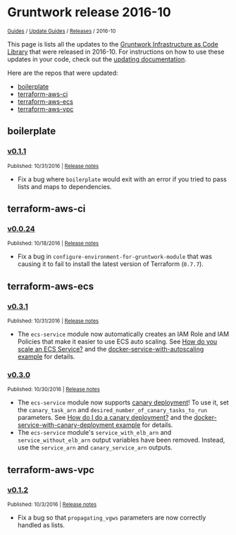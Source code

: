 
# Gruntwork release 2016-10

<p style={{marginTop: "-25px"}}><small><a href="/guides">Guides</a> / <a href="/guides/stay-up-to-date">Update Guides</a> / <a href="/guides/stay-up-to-date/releases">Releases</a> / 2016-10</small></p>

This page is lists all the updates to the [Gruntwork Infrastructure as Code
Library](https://gruntwork.io/infrastructure-as-code-library/) that were released in 2016-10. For instructions
on how to use these updates in your code, check out the [updating
documentation](/iac/stay-up-to-date/updating).

Here are the repos that were updated:

- [boilerplate](#boilerplate)
- [terraform-aws-ci](#terraform-aws-ci)
- [terraform-aws-ecs](#terraform-aws-ecs)
- [terraform-aws-vpc](#terraform-aws-vpc)


## boilerplate


### [v0.1.1](https://github.com/gruntwork-io/boilerplate/releases/tag/v0.1.1)

<p style={{marginTop: "-20px", marginBottom: "10px"}}>
  <small>Published: 10/31/2016 | <a href="https://github.com/gruntwork-io/boilerplate/releases/tag/v0.1.1">Release notes</a></small>
</p>

<div style={{"overflow":"hidden","textOverflow":"ellipsis","display":"-webkit-box","WebkitLineClamp":10,"lineClamp":10,"WebkitBoxOrient":"vertical"}}>

  - Fix a bug where `boilerplate` would exit with an error if you tried to pass lists and maps to dependencies.


</div>



## terraform-aws-ci


### [v0.0.24](https://github.com/gruntwork-io/terraform-aws-ci/releases/tag/v0.0.24)

<p style={{marginTop: "-20px", marginBottom: "10px"}}>
  <small>Published: 10/18/2016 | <a href="https://github.com/gruntwork-io/terraform-aws-ci/releases/tag/v0.0.24">Release notes</a></small>
</p>

<div style={{"overflow":"hidden","textOverflow":"ellipsis","display":"-webkit-box","WebkitLineClamp":10,"lineClamp":10,"WebkitBoxOrient":"vertical"}}>

  - Fix a bug in `configure-environment-for-gruntwork-module` that was causing it to fail to install the latest version of Terraform (`0.7.7`).


</div>



## terraform-aws-ecs


### [v0.3.1](https://github.com/gruntwork-io/terraform-aws-ecs/releases/tag/v0.3.1)

<p style={{marginTop: "-20px", marginBottom: "10px"}}>
  <small>Published: 10/31/2016 | <a href="https://github.com/gruntwork-io/terraform-aws-ecs/releases/tag/v0.3.1">Release notes</a></small>
</p>

<div style={{"overflow":"hidden","textOverflow":"ellipsis","display":"-webkit-box","WebkitLineClamp":10,"lineClamp":10,"WebkitBoxOrient":"vertical"}}>

  - The `ecs-service` module now automatically creates an IAM Role and IAM Policies that make it easier to use ECS auto scaling. See [How do you scale an ECS Service?](https://github.com/gruntwork-io/module-ecs/tree/master/modules/ecs-service#how-do-you-scale-an-ecs-service) and the [docker-service-with-autoscaling example](https://github.com/gruntwork-io/module-ecs/tree/master/examples/docker-service-with-autoscaling) for details.


</div>


### [v0.3.0](https://github.com/gruntwork-io/terraform-aws-ecs/releases/tag/v0.3.0)

<p style={{marginTop: "-20px", marginBottom: "10px"}}>
  <small>Published: 10/30/2016 | <a href="https://github.com/gruntwork-io/terraform-aws-ecs/releases/tag/v0.3.0">Release notes</a></small>
</p>

<div style={{"overflow":"hidden","textOverflow":"ellipsis","display":"-webkit-box","WebkitLineClamp":10,"lineClamp":10,"WebkitBoxOrient":"vertical"}}>

  - The `ecs-service` module now supports [canary deployment](http://martinfowler.com/bliki/CanaryRelease.html)! To use it, set the `canary_task_arn`  and `desired_number_of_canary_tasks_to_run` parameters. See [How do I do a canary deployment?](https://github.com/gruntwork-io/module-ecs/tree/master/modules/ecs-service#how-do-i-do-a-canary-deployment) and the [docker-service-with-canary-deployment example](https://github.com/gruntwork-io/module-ecs/tree/master/examples/docker-service-with-canary-deployment) for details.
- The `ecs-service` module&apos;s `service_with_elb_arn` and `service_without_elb_arn` output variables have been removed. Instead, use the `service_arn` and `canary_service_arn` outputs.


</div>



## terraform-aws-vpc


### [v0.1.2](https://github.com/gruntwork-io/terraform-aws-vpc/releases/tag/v0.1.2)

<p style={{marginTop: "-20px", marginBottom: "10px"}}>
  <small>Published: 10/3/2016 | <a href="https://github.com/gruntwork-io/terraform-aws-vpc/releases/tag/v0.1.2">Release notes</a></small>
</p>

<div style={{"overflow":"hidden","textOverflow":"ellipsis","display":"-webkit-box","WebkitLineClamp":10,"lineClamp":10,"WebkitBoxOrient":"vertical"}}>

  - Fix a bug so that `propagating_vgws` parameters are now correctly handled as lists.


</div>




<!-- ##DOCS-SOURCER-START
{
  "sourcePlugin": "releases",
  "hash": "bb4b51fa1a62926a45f460e7598a5fc3"
}
##DOCS-SOURCER-END -->
